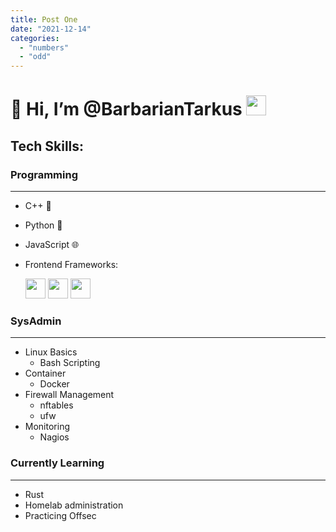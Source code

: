```yaml
---
title: Post One
date: "2021-12-14"
categories: 
  - "numbers"
  - "odd"
---
```


# 👋 Hi, I’m @BarbarianTarkus  <img src="https://img1.picmix.com/output/stamp/normal/1/6/2/4/2304261_9a959.png" width="32" height="32" />

## Tech Skills:

### Programming
---
  * C++ 🚀
  * Python 🐍
  * JavaScript 🌐

  * Frontend Frameworks:
    <div>
      <img src="https://cdn.jsdelivr.net/npm/simple-icons@v6.1.0/icons/angularjs.svg" width="32" height="32">
      <img src="https://cdn.jsdelivr.net/npm/simple-icons@v6.1.0/icons/svelte.svg" width="32" height="32">
      <img src="https://cdn.jsdelivr.net/npm/simple-icons@6.1.0/icons/django.svg" width="32" height="32">
    </div>

### SysAdmin
---
  * Linux Basics
    * Bash Scripting
  * Container
    * Docker
  * Firewall Management
    * nftables
    * ufw
  * Monitoring
    * Nagios

### Currently Learning
---
  * Rust
  * Homelab administration
  * Practicing Offsec 


